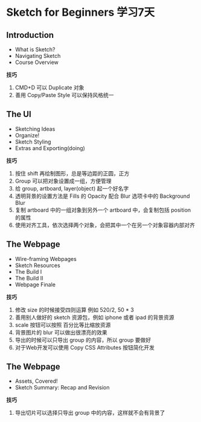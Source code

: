 # Sketch for Beginners 学习7天

## Introduction

* What is Sketch?
* Navigating Sketch
* Course Overview

**技巧**

1. CMD+D 可以 Duplicate 对象
2. 善用 Copy/Paste Style 可以保持风格统一

## The UI

* Sketching Ideas
* Organize!
* Sketch Styling
* Extras and Exporting(doing)

**技巧**

1. 按住 shift 再绘制图形，总是等边距的正圆，正方
2. Group 可以把对象设置成一组，方便管理
3. 给 group, artboard, layer(object) 起一个好名字
4. 透明背景的设置方法是 Fills 的 Opacity 配合 Blur 选项卡中的 Background Blur
5. 复制 artboard 中的一组对象到另外一个 artboard 中，会复制包括 position 的属性
6. 使用对齐工具，依次选择两个对象，会把其中一个在另一个对象容器内部对齐

## The Webpage

* Wire-framing Webpages
* Sketch Resources
* The Build I
* The Build II
* Webpage Finale

**技巧**

1. 修改 size 的时候接受四则运算 例如 520/2, 50 * 3
2. 善用别人做好的 sketch 资源包，例如 iphone 或者 ipad 的背景资源
3. scale 按钮可以按照 百分比等比缩放资源
4. 背景图片的 blur 可以做出很漂亮的效果
5. 导出的时候可以只导出 group 的内容，所以 group 要做好
6. 对于Web开发可以使用 Copy CSS Attributes 按钮简化开发

## The Webpage

* Assets, Covered!
* Sketch Summary: Recap and Revision

**技巧**

1. 导出切片可以选择只导出 group 中的内容，这样就不会有背景了
